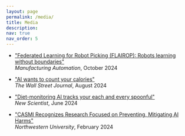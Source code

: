 ```yaml
---
layout: page
permalink: /media/
title: Media
description: 
nav: true
nav_order: 5
---
```

- ["Federated Learning for Robot Picking (FLAIROP): Robots learning without boundaries"](https://https://www.automationmag.com/flairop-federated-learning-for-robot-picking/)  
  *Manufacturing Automation*, October 2024 

- ["AI wants to count your calories"](https://www.wsj.com/tech/ai/ai-count-calories-weight-loss-6acc7019?st=a5sk6r6qoaqex7t&reflink=desktopwebshare_permalink)  
  *The Wall Street Journal*, August 2024

- ["Diet-monitoring AI tracks your each and every spoonful"](https://www.newscientist.com/article/2431572-diet-monitoring-ai-tracks-your-each-and-every-spoonful/)  
  *New Scientist*, June 2024

- ["CASMI Recognizes Research Focused on Preventing, Mitigating AI Harms"](https://casmi.northwestern.edu/news/articles/2024/casmi-recognizes-research-focused-on-preventing-mitigating-ai-harms.html)  
  *Northwestern University*, February 2024 